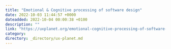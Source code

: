 ```yaml
---
title: "Emotional & Cognitive processing of software design"
date: 2022-10-03 11:44:57 +0000
dateadded: 2022-10-04 00:00:38 +0100
description: ""
link: "https://uxplanet.org/emotional-cognitive-processing-of-software-design-74d166c11a29?source=rss----819cc2aaeee0---4"
category:
directory: _directory/ux-planet.md
---
```


